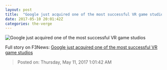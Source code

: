 ```yaml
---
layout: post
title:  "Google just acquired one of the most successful VR game studios"
date: 2017-05-10 20:01:42Z
categories: the-verge
---
```


![Google just acquired one of the most successful VR game studios](https://cdn0.vox-cdn.com/thumbor/1RoqtgCGZ98PKIO51bLdvzFtnZE=/0x0:2560x1440/1600x900/cdn0.vox-cdn.com/uploads/chorus_image/image/54723563/Rick_Screenshot.0.png)




Full story on F3News: [Google just acquired one of the most successful VR game studios](http://www.f3nws.com/n/nGfnmB)

> Posted on: Thursday, May 11, 2017 1:01:42 AM
